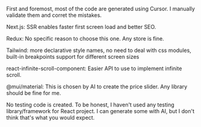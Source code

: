 
First and foremost, most of the code are generated using Cursor.
I manually validate them and corret the mistakes.

Next.js:
SSR enables faster first screen load and better SEO.

Redux:
No specific reason to choose this one. Any store is fine.

Tailwind:
more declarative style names, no need to deal with css modules, built-in breakpoints support for different screen sizes

react-infinite-scroll-component:
Easier API to use to implement infinite scroll.

@mui/material:
This is chosen by AI to create the price slider. Any library should be fine for me.



No testing code is created.
To be honest, I haven't used any testing library/framework for React project.
I can generate some with AI, but I don't think that's what you would expect.

